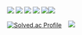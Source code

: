 <img src="https://img.shields.io/badge/SpringBoot-6DB33F?style=flat&logo=SpringBoot&logoColor=white"/> <img src="https://img.shields.io/badge/JAVA-007396?style=flat&logo=java&logoColor=white"> <img src="https://img.shields.io/badge/React-61DAFB?style=flat&logo=React&logoColor=blue"/> <img src="https://img.shields.io/badge/Vue.js-4FC08D?style=flat&logo=Vue.js&logoColor=blue"/> <img src="https://img.shields.io/badge/JavaScript-F7DF1E?style=flat&logo=JavaScript&logoColor=yellow"/><img src="https://shields.io/badge/TypeScript-3178C6?style=flat&logo=TypeScript&logoColor=FFF"/>


[![Solved.ac Profile](http://mazassumnida.wtf/api/v2/generate_badge?boj=dldusgkr788)](https://solved.ac/dldusgkr788/)
&nbsp;&nbsp;
<img src="http://mazandi.herokuapp.com/api?handle=dldusgkr788&theme=warm"/>
